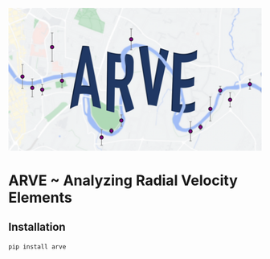 ![Logo](https://github.com/almoulla/arve/blob/main/arve/_logo/logo.png)
# ARVE ~ Analyzing Radial Velocity Elements

## Installation

```
pip install arve
```
